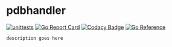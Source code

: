 # pdbhandler

[![unittests](https://github.com/rvhonorato/pdbhandler/actions/workflows/ci.yml/badge.svg)](https://github.com/rvhonorato/pdbhandler/actions/workflows/ci.yml)
[![Go Report Card](https://goreportcard.com/badge/github.com/rvhonorato/pdbhandler)](https://goreportcard.com/report/github.com/rvhonorato/pdbhandler)
[![Codacy Badge](https://app.codacy.com/project/badge/Grade/a29bdb15f3b94c65856b5367bd05d9f2)](https://www.codacy.com/gh/rvhonorato/pdbhandler/dashboard?utm_source=github.com&amp;utm_medium=referral&amp;utm_content=rvhonorato/pdbhandler&amp;utm_campaign=Badge_Grade)
[![Go Reference](https://pkg.go.dev/badge/github.com/rvhonorato/pdbhandler.svg)](https://pkg.go.dev/github.com/rvhonorato/pdbhandler)

`description goes here`
